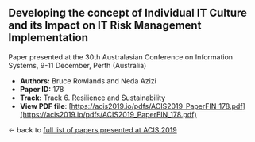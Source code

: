 ## Developing the concept of Individual IT Culture and its Impact on IT Risk Management Implementation

Paper presented at the 30th Australasian Conference on Information Systems, 9-11 December, Perth (Australia)
- **Authors:** Bruce Rowlands and Neda Azizi
- **Paper ID:** 178
- **Track:** Track 6. Resilience and Sustainability
- **View PDF file**: [https://acis2019.io/pdfs/ACIS2019_PaperFIN_178.pdf](https://acis2019.io/pdfs/ACIS2019_PaperFIN_178.pdf)

&larr; back to [full list of papers presented at ACIS 2019](https://acis2019.io/)
